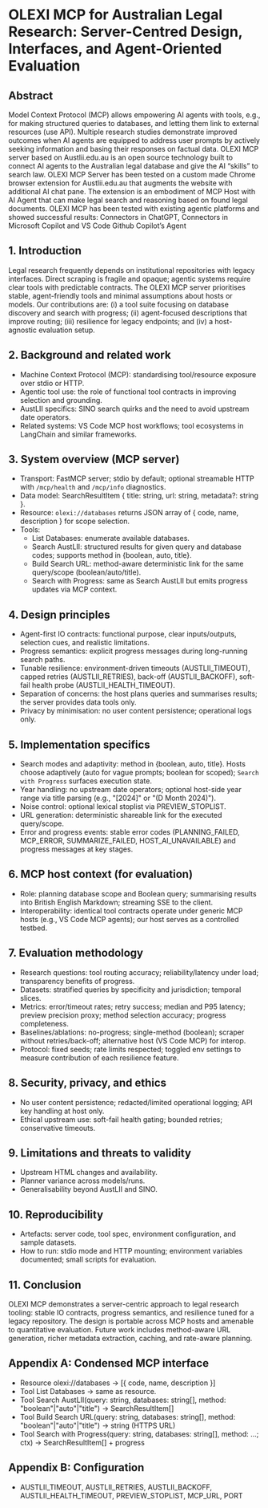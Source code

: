 # OLEXI MCP for Australian Legal Research: Server-Centred Design, Interfaces, and Agent-Oriented Evaluation

## Abstract
Model Context Protocol (MCP) allows empowering AI agents with tools, e.g., for making structured queries to databases, and letting them link to external resources (use API). Multiple research studies demonstrate improved outcomes when AI agents are equipped to address user prompts by actively seeking information and basing their responses on factual data. OLEXI MCP server based on Austlii.edu.au is an open source technology built to connect AI agents to the Australian legal database and give the AI “skills” to search law. OLEXI MCP Server has been tested on a custom made Chrome browser extension for Austlii.edu.au that augments the website with additional AI chat pane. The extension is an embodiment of MCP Host with AI Agent that can make legal search and reasoning based on found legal documents. OLEXI MCP has been tested with existing agentic platforms and showed successful results: Connectors in ChatGPT, Connectors in Microsoft Copilot and VS Code Github Copilot’s Agent

## 1. Introduction
Legal research frequently depends on institutional repositories with legacy interfaces. Direct scraping is fragile and opaque; agentic systems require clear tools with predictable contracts. The OLEXI MCP server prioritises stable, agent-friendly tools and minimal assumptions about hosts or models. Our contributions are: (i) a tool suite focusing on database discovery and search with progress; (ii) agent-focused descriptions that improve routing; (iii) resilience for legacy endpoints; and (iv) a host-agnostic evaluation setup.

## 2. Background and related work
- Machine Context Protocol (MCP): standardising tool/resource exposure over stdio or HTTP.
- Agentic tool use: the role of functional tool contracts in improving selection and grounding.
- AustLII specifics: SINO search quirks and the need to avoid upstream date operators.
- Related systems: VS Code MCP host workflows; tool ecosystems in LangChain and similar frameworks.

## 3. System overview (MCP server)
- Transport: FastMCP server; stdio by default; optional streamable HTTP with `/mcp/health` and `/mcp/info` diagnostics.
- Data model: SearchResultItem { title: string, url: string, metadata?: string }.
- Resource: `olexi://databases` returns JSON array of { code, name, description } for scope selection.
- Tools:
  - List Databases: enumerate available databases.
  - Search AustLII: structured results for given query and database codes; supports method in {boolean, auto, title}.
  - Build Search URL: method-aware deterministic link for the same query/scope (boolean/auto/title).
  - Search with Progress: same as Search AustLII but emits progress updates via MCP context.

## 4. Design principles
- Agent-first IO contracts: functional purpose, clear inputs/outputs, selection cues, and realistic limitations.
- Progress semantics: explicit progress messages during long-running search paths.
- Tunable resilience: environment-driven timeouts (AUSTLII_TIMEOUT), capped retries (AUSTLII_RETRIES), back-off (AUSTLII_BACKOFF), soft-fail health probe (AUSTLII_HEALTH_TIMEOUT).
- Separation of concerns: the host plans queries and summarises results; the server provides data tools only.
- Privacy by minimisation: no user content persistence; operational logs only.

## 5. Implementation specifics
- Search modes and adaptivity: method in {boolean, auto, title}. Hosts choose adaptively (auto for vague prompts; boolean for scoped); `Search with Progress` surfaces execution state.
- Year handling: no upstream date operators; optional host-side year range via title parsing (e.g., "[2024]" or "(D Month 2024)").
- Noise control: optional lexical stoplist via PREVIEW_STOPLIST.
- URL generation: deterministic shareable link for the executed query/scope.
- Error and progress events: stable error codes (PLANNING_FAILED, MCP_ERROR, SUMMARIZE_FAILED, HOST_AI_UNAVAILABLE) and progress messages at key stages.

## 6. MCP host context (for evaluation)
- Role: planning database scope and Boolean query; summarising results into British English Markdown; streaming SSE to the client.
- Interoperability: identical tool contracts operate under generic MCP hosts (e.g., VS Code MCP agents); our host serves as a controlled testbed.

## 7. Evaluation methodology
- Research questions: tool routing accuracy; reliability/latency under load; transparency benefits of progress.
- Datasets: stratified queries by specificity and jurisdiction; temporal slices.
- Metrics: error/timeout rates; retry success; median and P95 latency; preview precision proxy; method selection accuracy; progress completeness.
- Baselines/ablations: no-progress; single-method (boolean); scraper without retries/back-off; alternative host (VS Code MCP) for interop.
- Protocol: fixed seeds; rate limits respected; toggled env settings to measure contribution of each resilience feature.

## 8. Security, privacy, and ethics
- No user content persistence; redacted/limited operational logging; API key handling at host only.
- Ethical upstream use: soft-fail health gating; bounded retries; conservative timeouts.

## 9. Limitations and threats to validity
- Upstream HTML changes and availability.
- Planner variance across models/runs.
- Generalisability beyond AustLII and SINO.

## 10. Reproducibility
- Artefacts: server code, tool spec, environment configuration, and sample datasets.
- How to run: stdio mode and HTTP mounting; environment variables documented; small scripts for evaluation.

## 11. Conclusion
OLEXI MCP demonstrates a server-centric approach to legal research tooling: stable IO contracts, progress semantics, and resilience tuned for a legacy repository. The design is portable across MCP hosts and amenable to quantitative evaluation. Future work includes method-aware URL generation, richer metadata extraction, caching, and rate-aware planning.

## Appendix A: Condensed MCP interface
- Resource olexi://databases → [{ code, name, description }]
- Tool List Databases → same as resource.
- Tool Search AustLII(query: string, databases: string[], method: "boolean"|"auto"|"title") → SearchResultItem[]
- Tool Build Search URL(query: string, databases: string[], method: "boolean"|"auto"|"title") → string (HTTPS URL)
- Tool Search with Progress(query: string, databases: string[], method: ...; ctx) → SearchResultItem[] + progress

## Appendix B: Configuration
- AUSTLII_TIMEOUT, AUSTLII_RETRIES, AUSTLII_BACKOFF, AUSTLII_HEALTH_TIMEOUT, PREVIEW_STOPLIST, MCP_URL, PORT
